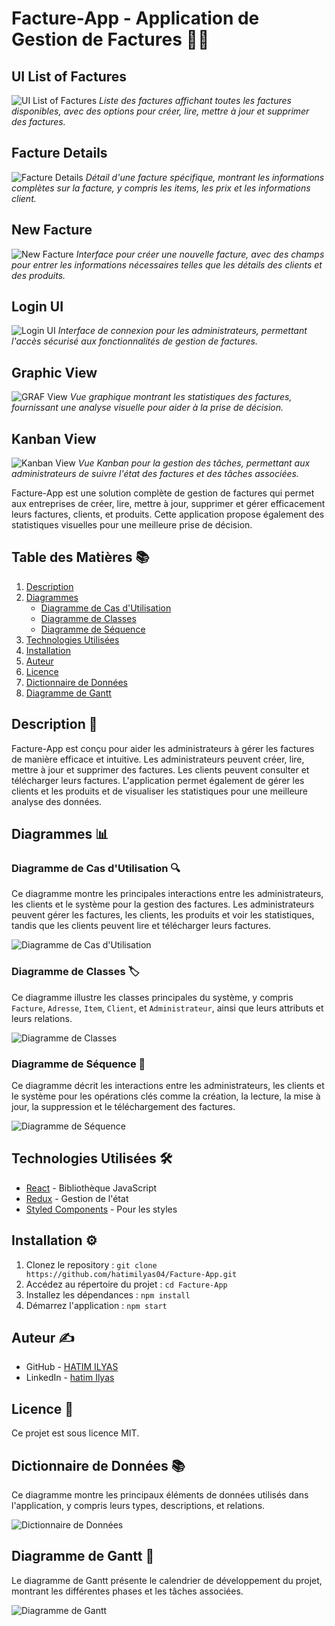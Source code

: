 # Facture-App - Application de Gestion de Factures 💼💸

## UI List of Factures
![UI List of Factures](./ui2.PNG)
*Liste des factures affichant toutes les factures disponibles, avec des options pour créer, lire, mettre à jour et supprimer des factures.*

## Facture Details
![Facture Details](./UIFACTURE.PNG)
*Détail d'une facture spécifique, montrant les informations complètes sur la facture, y compris les items, les prix et les informations client.*

## New Facture
![New Facture](./NFACTURE.PNG)
*Interface pour créer une nouvelle facture, avec des champs pour entrer les informations nécessaires telles que les détails des clients et des produits.*

## Login UI
![Login UI](./loginUI.PNG)
*Interface de connexion pour les administrateurs, permettant l'accès sécurisé aux fonctionnalités de gestion de factures.*

## Graphic View
![GRAF View](./GRAF.PNG)
*Vue graphique montrant les statistiques des factures, fournissant une analyse visuelle pour aider à la prise de décision.*

## Kanban View
![Kanban View](./KANBAN.PNG)
*Vue Kanban pour la gestion des tâches, permettant aux administrateurs de suivre l'état des factures et des tâches associées.*

Facture-App est une solution complète de gestion de factures qui permet aux entreprises de créer, lire, mettre à jour, supprimer et gérer efficacement leurs factures, clients, et produits. Cette application propose également des statistiques visuelles pour une meilleure prise de décision.

## Table des Matières 📚

1. [Description](#description)
2. [Diagrammes](#diagrammes)
   - [Diagramme de Cas d'Utilisation](#diagramme-de-cas-dutilisation)
   - [Diagramme de Classes](#diagramme-de-classes)
   - [Diagramme de Séquence](#diagramme-de-séquence)
3. [Technologies Utilisées](#technologies-utilisées)
4. [Installation](#installation)
5. [Auteur](#auteur)
6. [Licence](#licence)
7. [Dictionnaire de Données](#dictionnaire-de-données)
8. [Diagramme de Gantt](#diagramme-de-gantt)

## Description 📝

Facture-App est conçu pour aider les administrateurs à gérer les factures de manière efficace et intuitive. Les administrateurs peuvent créer, lire, mettre à jour et supprimer des factures. Les clients peuvent consulter et télécharger leurs factures. L'application permet également de gérer les clients et les produits et de visualiser les statistiques pour une meilleure analyse des données.

## Diagrammes 📊

### Diagramme de Cas d'Utilisation 🔍

Ce diagramme montre les principales interactions entre les administrateurs, les clients et le système pour la gestion des factures. Les administrateurs peuvent gérer les factures, les clients, les produits et voir les statistiques, tandis que les clients peuvent lire et télécharger leurs factures.

![Diagramme de Cas d'Utilisation](./useCase.png)

### Diagramme de Classes 🏷️

Ce diagramme illustre les classes principales du système, y compris `Facture`, `Adresse`, `Item`, `Client`, et `Administrateur`, ainsi que leurs attributs et leurs relations.

![Diagramme de Classes](./classDiagramm.png)

### Diagramme de Séquence 🔄

Ce diagramme décrit les interactions entre les administrateurs, les clients et le système pour les opérations clés comme la création, la lecture, la mise à jour, la suppression et le téléchargement des factures.

![Diagramme de Séquence](./Sequence.png)

## Technologies Utilisées 🛠️

- [React](https://reactjs.org/) - Bibliothèque JavaScript
- [Redux](https://redux.js.org/) - Gestion de l'état
- [Styled Components](https://styled-components.com/) - Pour les styles

## Installation ⚙️

1. Clonez le repository : `git clone https://github.com/hatimilyas04/Facture-App.git`
2. Accédez au répertoire du projet : `cd Facture-App`
3. Installez les dépendances : `npm install`
4. Démarrez l'application : `npm start`

## Auteur ✍️

- GitHub - [HATIM ILYAS](https://github.com/hatimilyas04)
- LinkedIn - [hatim Ilyas](https://www.linkedin.com/in/hatimilyas04/)

## Licence 📄

Ce projet est sous licence MIT.

## Dictionnaire de Données 📚

Ce diagramme montre les principaux éléments de données utilisés dans l'application, y compris leurs types, descriptions, et relations.

![Dictionnaire de Données](./DD.png)

## Diagramme de Gantt 📅

Le diagramme de Gantt présente le calendrier de développement du projet, montrant les différentes phases et les tâches associées.

![Diagramme de Gantt](./ganttDiagram.png)
